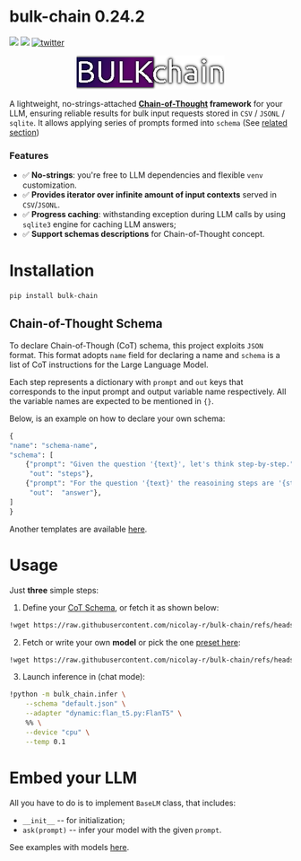 # bulk-chain 0.24.2
![](https://img.shields.io/badge/Python-3.9-brightgreen.svg)
[![](https://colab.research.google.com/assets/colab-badge.svg)](https://colab.research.google.com/github/nicolay-r/bulk-chain/blob/master/bulk_chain_tutorial.ipynb)
[![twitter](https://img.shields.io/twitter/url/https/shields.io.svg?style=social)](https://x.com/nicolayr_/status/1847969224636961033)

<p align="center">
    <img src="logo.png"/>
</p>

A lightweight, no-strings-attached **[Chain-of-Thought](https://arxiv.org/abs/2201.11903) framework** for your LLM, ensuring reliable results for bulk input requests stored in `CSV` / `JSONL` / `sqlite`.
It allows applying series of prompts formed into `schema` (See [related section](#chain-of-thought-schema))

### Features
* ✅ **No-strings**: you're free to LLM dependencies and flexible `venv` customization.
* ✅ **Provides iterator over infinite amount of input contexts** served in `CSV`/`JSONL`.
* ✅ **Progress caching**: withstanding exception during LLM calls by using `sqlite3` engine for caching LLM answers;
* ✅ **Support schemas descriptions** for Chain-of-Thought concept.

# Installation

```bash
pip install bulk-chain
```

## Chain-of-Thought Schema

To declare Chain-of-Though (CoT) schema, this project exploits `JSON` format.
This format adopts `name` field for declaring a name and `schema` is a list of CoT instructions for the Large Language Model.

Each step represents a dictionary with `prompt` and `out` keys that corresponds to the input prompt and output variable name respectively.
All the variable names are expected to be mentioned in `{}`.

Below, is an example on how to declare your own schema:

```python
{
"name": "schema-name",
"schema": [
    {"prompt": "Given the question '{text}', let's think step-by-step.", 
     "out": "steps"},
    {"prompt": "For the question '{text}' the reasoining steps are '{steps}'. what would be an answer?", 
     "out":  "answer"},
]
}
```

Another templates are available [here](/ext/schema/thor_cot_schema.json).

# Usage

Just **three** simple steps:

1. Define your [CoT Schema](#chain-of-thought-schema), or fetch it as shown below:
```bash
!wget https://raw.githubusercontent.com/nicolay-r/bulk-chain/refs/heads/master/ext/schema/default.json
```
2. Fetch or write your own **model** or pick the one [preset here](/ext/):
```bash
!wget https://raw.githubusercontent.com/nicolay-r/bulk-chain/refs/heads/master/ext/flan_t5.py
```

3. Launch inference in (chat mode):
```bash
!python -m bulk_chain.infer \
    --schema "default.json" \
    --adapter "dynamic:flan_t5.py:FlanT5" \
    %% \
    --device "cpu" \
    --temp 0.1
```

# Embed your LLM

All you have to do is to implement `BaseLM` class, that includes:
* `__init__` -- for initialization;
* `ask(prompt)` -- infer your model with the given `prompt`.

See examples with models [here](/ext).
